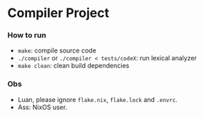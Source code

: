 # Compiler Project

### How to run
- `make`: compile source code
- `./compiler` or `./compiler < tests/codeX`: run lexical analyzer
- `make clean`: clean build dependencies

### Obs
- Luan, please ignore `flake.nix`, `flake.lock` and `.envrc`.
- Ass: NixOS user.
